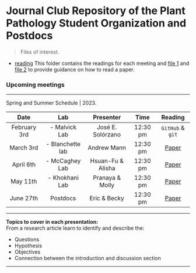 # Journal Club Repository of the Plant Pathology Student Organization and Postdocs  

> Files of interest.  

- [reading](https://github.com/jsolorzano734/journalClubPPSO/tree/main/reading) This folder contains the readings for each meeting and [file 1](https://github.com/jsolorzano734/journalClubPPSO/blob/main/reading/How%20to%20read%20a%20paper%20worksheet%20SouthPF%2002092015.docx) and [file 2](https://github.com/jsolorzano734/journalClubPPSO/blob/main/reading/How%20to%20read%20a%20paper.pdf) to provide guidance on how to read a paper.  

### Upcoming meetings  
---   
Spring and Summer Schedule | 2023.      

| Date | Lab | Presenter | Time | Reading |  
| :----: | :---: | :---: | :---: | :---: |  
| February 3rd | - Malvick Lab | José E. Solórzano | 12:30 pm | `GitHub` & `git` |    
| March 3rd | - Blanchette lab | Andrew Mann | 12:30 pm | [Paper](https://github.com/jsolorzano734/journalClubPPSO/blob/main/reading/Karst%20et%20al.%202023.pdf) |   
| April 6th | - McCaghey Lab | Hsuan-Fu & Alisha | 12:30 pm | [Paper](https://github.com/jsolorzano734/journalClubPPSO/blob/main/reading/April_6_2023_McCagHey_Lab/Webster_et_al_2022.pdf) | 
| May 11th | - Khokhani Lab | Pranaya & Molly | 12:30 pm | [Paper](https://github.com/jsolorzano734/journalClubPPSO/blob/main/reading/Dierks%20et%20al.%202022.pdf) |   
| June 27th | Postdocs | Eric & Becky | 12:30 pm | [Paper](https://www.annualreviews.org/doi/abs/10.1146/annurev-phyto-021021-042636) |   

---  

**Topics to cover in each presentation:**  
From a research article learn to identify and describe the:  
 - Questions  
 - Hypothesis  
 - Objectives  
 - Connection between the introduction and discussion section  

---  
